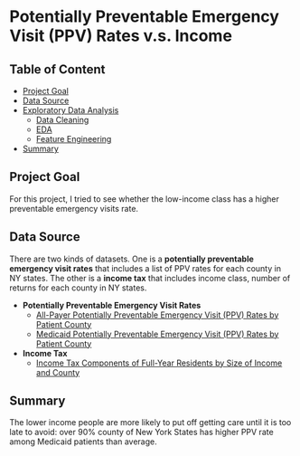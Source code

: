 # Potentially Preventable Emergency Visit (PPV) Rates v.s. Income

## Table of Content

- [Project Goal](#goal)
- [Data Source](#source)
- [Exploratory Data Analysis](https://docs.google.com/document/d/1kwXIztnYbjfju0v7osqFrYqOxr3-E5eCLpB7uJw3Bag/edit?usp=sharing)
  - [Data Cleaning](<https://github.com/crystalxs/PPV-vs-income/blob/master/preprocessing.ipynb>)
  - [EDA](<https://github.com/crystalxs/PPV-vs-income/blob/master/preprocessing.ipynb>)
  - [Feature Engineering](<https://github.com/crystalxs/PPV-vs-income/blob/master/preprocessing.ipynb>)
- [Summary](#Summary)

## Project Goal <a name="goal"/>

For this project, I tried to see whether the low-income class has a higher preventable emergency visits rate.

## Data Source <a name="source"/>

There are two kinds of datasets. One is a **potentially preventable emergency visit rates** that includes a list of PPV rates for each county in NY states. The other is a **income tax** that includes income class, number of returns for each county in NY states.

- **Potentially Preventable Emergency Visit Rates**
  - [All-Payer Potentially Preventable Emergency Visit (PPV) Rates by Patient County]([https://health.data.ny.gov/Health/All-Payer-Potentially-Preventable-Emergency-Visit-/f8ue-xzy3)
  - [Medicaid Potentially Preventable Emergency Visit (PPV) Rates by Patient County]([https://health.data.ny.gov/Health/Medicaid-Potentially-Preventable-Emergency-Visit-P/cr7a-34ka)
- **Income Tax**
  - [Income Tax Components of Full-Year Residents by Size of Income and County](https://data.ny.gov/Government-Finance/Income-Tax-Components-of-Full-Year-Residents-by-Si/5kgr-h5g5)

## Summary

The lower income people are more likely to put off getting care until it is too late to avoid: over 90% county of New York States has higher PPV rate among Medicaid patients than average.